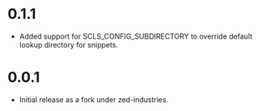 # 0.1.1
- Added support for SCLS_CONFIG_SUBDIRECTORY to override default lookup directory for snippets.
# 0.0.1
- Initial release as a fork under zed-industries.
